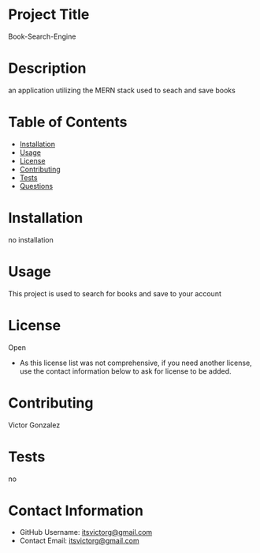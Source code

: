 
# Project Title
Book-Search-Engine
# Description
an application utilizing the MERN stack used to seach and save books
# Table of Contents 
* [Installation](#-Installation)
* [Usage](#-Usage)
* [License](#-Installation)
* [Contributing](#-Contributing)
* [Tests](#-Tests)
* [Questions](#-Contact-Information)
  
# Installation
no installation
# Usage
This project is used to search for books and save to your account
# License 
Open
* As this license list was not comprehensive, if you need another license, use the contact information below to ask for license to be added. 
# Contributing 
Victor Gonzalez
# Tests
no
# Contact Information 
* GitHub Username: itsvictorg@gmail.com
* Contact Email: itsvictorg@gmail.com
